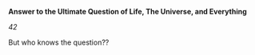**Answer to the Ultimate Question of Life, The Universe, and Everything**

*_42_*

But who knows the question??